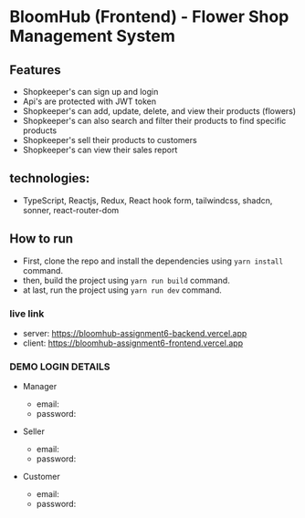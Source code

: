 # BloomHub (Frontend) - Flower Shop Management System

## Features

- Shopkeeper's can sign up and login
- Api's are protected with JWT token
- Shopkeeper's can add, update, delete, and view their products (flowers)
- Shopkeeper's can also search and filter their products to find specific products
- Shopkeeper's sell their products to customers
- Shopkeeper's can view their sales report

## technologies:

- TypeScript, Reactjs, Redux, React hook form, tailwindcss, shadcn, sonner, react-router-dom

## How to run

- First, clone the repo and install the dependencies using `yarn install` command.
- then, build the project using `yarn run build` command.
- at last, run the project using `yarn run dev` command.

### live link

- server: https://bloomhub-assignment6-backend.vercel.app
- client: https://bloomhub-assignment6-frontend.vercel.app

### DEMO LOGIN DETAILS

- Manager

  - email:
  - password:

- Seller

  - email:
  - password:

- Customer
  - email:
  - password:
